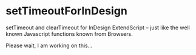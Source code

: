 # setTimeoutForInDesign
setTimeout and clearTimeout  for InDesign ExtendScript – just like the well known Javascript functions known from Browsers.

Please wait, I am working on this...
